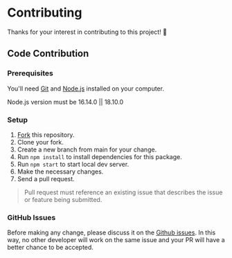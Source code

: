 # Contributing

Thanks for your interest in contributing to this project! 🎉

## Code Contribution

### Prerequisites

You'll need [Git](https://git-scm.com/) and [Node.js](https://nodejs.org/en) installed on your computer.

Node.js version must be 16.14.0 || 18.10.0

### Setup

1. [Fork](https://docs.github.com/en/get-started/quickstart/fork-a-repo) this repository.
2. Clone your fork.
3. Create a new branch from main for your change.
4. Run `npm install` to install dependencies for this package.
5. Run `npm start` to start local dev server.
6. Make the necessary changes.
7. Send a pull request.

> Pull request must reference an existing issue that describes the issue or feature being submitted.

### GitHub Issues

Before making any change, please discuss it on the [Github issues](https://github.com/lorenzomiscoli/developer-portfolio/issues). In this way, no other developer will work on the same issue and your PR will have a better chance to be accepted.
